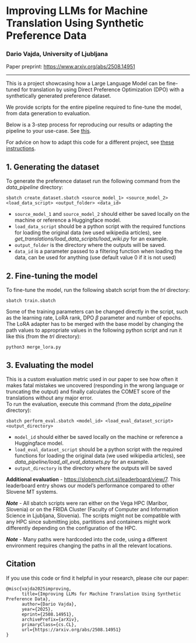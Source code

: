 # Improving LLMs for Machine Translation Using Synthetic Preference Data

### Dario Vajda, University of Ljubljana
Paper preprint: https://www.arxiv.org/abs/2508.14951

--- 

This is a project showcasing how a Large Language Model can be fine-tuned for translation by using Direct Preference Optimization (DPO) with a synthetically generated preference dataset.

We provide scripts for the entire pipeline required to fine-tune the model, from data generation to evaluation.

Below is a 3-step process for reproducing our results or adapting the pipeline to your use-case. See [this](#1-generating-the-dataset).

For advice on how to adapt this code for a different project, see [these instructions](#adapt-for-your-project).


## 1. **Generating the dataset**   
To generate the preference dataset run the following command from the *data_pipeline* directory:  
```
sbatch create_dataset.sbatch <source_model_1> <source_model_2> <load_data_script> <output_folder> <data_id>
```
- `source_model_1` and `source_model_2` should either be saved locally on the machine or reference a Huggingface model.
- `load_data_script` should be a python script with the required functions for loading the original data (we used wikipedia articles), see *get_translations/load_data_scripts/load_wiki.py* for an example.
- `output_folder` is the directory where the outputs will be saved.
- `data_id` is a parameter passed to a filtering function when loading the data, can be used for anything (use default value 0 if it is not used)
## 2. **Fine-tuning the model**
To fine-tune the model, run the following sbatch script from the *trl* directory:    
```
sbatch train.sbatch
```   
Some of the training parameters can be changed directly in the script, such as the learning rate, LoRA rank, DPO $\beta$ parameter and number of epochs.
The LoRA adapter has to be merged with the base model by changing the path values to appropriate values in the following python script and run it like this (from the *trl* directory):
```
python3 merge_lora.py
```
## 3. **Evaluating the model**     
This is a custom evaluation metric used in our paper to see how often it makes fatal mistakes we uncovered (responding in the wrong language or truncating the output) and finally calculates the COMET score of the translations without any major error.  
To run the evaluation, execute this command (from the *data_pipeline* directory):    
```
sbatch perform_eval.sbatch <model_id> <load_eval_dataset_script> <output_directory>
```
- `model_id` should either be saved locally on the machine or reference a Huggingface model.
- `load_eval_dataset_script` should be a python script with the required functions for loading the original data (we used wikipedia articles), see *data_pipeline/load_all_eval_datasets.py* for an example.
- `output_directory` is the directory where the outputs will be saved

**Additional evaluation** - https://slobench.cjvt.si/leaderboard/view/7. This leaderboard entry shows our model’s performance compared to other Slovene MT systems.


***Note*** - All sbatch scripts were ran either on the Vega HPC (Maribor, Slovenia) or on the FRIDA Cluster (Faculty of Computer and Information Science in Ljubljana, Slovenia). The scripts might not be compatible with any HPC since submitting jobs, partitions and containers might work differently depending on the configuration of the HPC.

***Note*** - Many paths were hardcoded into the code, using a different environment requires changing the paths in all the relevant locations.

## Citation
If you use this code or find it helpful in your research, please cite our paper:
```
@misc{vajda2025improving,
      title={Improving LLMs for Machine Translation Using Synthetic Preference Data}, 
      author={Dario Vajda},
      year={2025},
      eprint={2508.14951},
      archivePrefix={arXiv},
      primaryClass={cs.CL},
      url={https://arxiv.org/abs/2508.14951}
}
```
